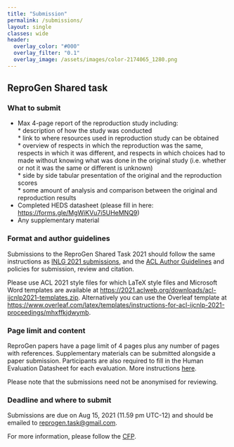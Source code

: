 ```yaml
---
title: "Submission"
permalink: /submissions/
layout: single
classes: wide
header:
  overlay_color: "#000"
  overlay_filter: "0.1"
  overlay_image: /assets/images/color-2174065_1280.png
---
```


## ReproGen Shared task 

### What to submit

* Max 4-page report of the reproduction study including:
<br /> * description of how the study was conducted
<br /> * link to where resources used in reproduction study can be obtained
<br /> * overview of respects in which the reproduction was the same, respects in which it was different, and respects in which choices had to made without knowing what was done in the original study (i.e. whether or not it was the same or different is unknown)
<br /> * side by side tabular presentation of the original and the reproduction scores
<br /> * some amount of analysis and comparison between the original and reproduction results
* Completed HEDS datasheet (please fill in here: https://forms.gle/MgWiKVu7i5UHeMNQ9)
* Any supplementary material

### Format and author guidelines

Submissions to the ReproGen Shared Task 2021 should follow the same instructions as [INLG 2021 submissions](https://inlg2021.github.io/pages/calls.html), and the [ACL Author Guidelines](<https://www.aclweb.org/adminwiki/index.php?title=ACL_Author_Guidelines>) and policies for submission, review and citation. 

Please use ACL 2021 style files for which LaTeX style files and Microsoft Word templates are available at <https://2021.aclweb.org/downloads/acl-ijcnlp2021-templates.zip>. Alternatively you can use the Overleaf template at <https://www.overleaf.com/latex/templates/instructions-for-acl-ijcnlp-2021-proceedings/mhxffkjdwymb>. 

### Page limit and content

ReproGen papers have a page limit of 4 pages plus any number of pages with references. Supplementary materials can be submitted alongside a paper submission. Participants are also required to fill in the Human Evaluation Datasheet for each evaluation. More instructions [here](/heds/).

Please note that the submissions need not be anonymised for reviewing.

### Deadline and where to submit

Submissions are due on Aug 15, 2021 (11.59 pm UTC-12) and should be emailed to <reprogen.task@gmail.com>.  

For more information, please follow the [CFP](/call-for-papers/).
